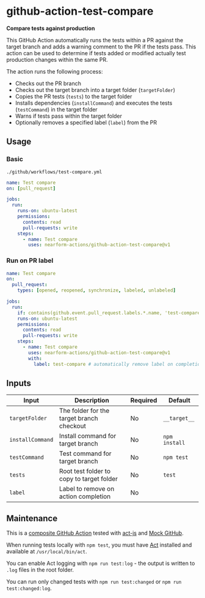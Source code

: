 # github-action-test-compare

**Compare tests against production**

This GitHub Action automatically runs the tests within a PR against the target branch and adds a warning comment to the PR if the tests pass. This action can be used to determine if tests added or modified actually test production changes within the same PR.

The action runs the following process:

- Checks out the PR branch
- Checks out the target branch into a target folder (`targetFolder`)
- Copies the PR tests (`tests`) to the target folder
- Installs dependencies (`installCommand`) and executes the tests (`testCommand`) in the target folder
- Warns if tests pass within the target folder
- Optionally removes a specified label (`label`) from the PR

## Usage

### Basic

`./github/workflows/test-compare.yml`

```yml
name: Test compare
on: [pull_request]

jobs:
  run:
    runs-on: ubuntu-latest
    permissions:
      contents: read
      pull-requests: write
    steps:
      - name: Test compare
        uses: nearform-actions/github-action-test-compare@v1
```

### Run on PR label

```yml
name: Test compare
on:
  pull_request:
    types: [opened, reopened, synchronize, labeled, unlabeled]

jobs:
  run:
    if: contains(github.event.pull_request.labels.*.name, 'test-compare')
    runs-on: ubuntu-latest
    permissions:
      contents: read
      pull-requests: write
    steps:
      - name: Test compare
        uses: nearform-actions/github-action-test-compare@v1
        with:
          label: test-compare # automatically remove label on completion
```

## Inputs

| Input            | Description                               | Required | Default       |
| ---------------- | ----------------------------------------- | -------- | ------------- |
| `targetFolder`   | The folder for the target branch checkout | No       | `__target__`  |
| `installCommand` | Install command for target branch         | No       | `npm install` |
| `testCommand`    | Test command for target branch            | No       | `npm test`    |
| `tests`          | Root test folder to copy to target folder | No       | `test`        |
| `label`          | Label to remove on action completion      | No       |               |

## Maintenance

This is a [composite GitHub Action](https://docs.github.com/en/actions/creating-actions/creating-a-composite-action) tested with [act-js](https://github.com/kiegroup/act-js) and [Mock GitHub](https://github.com/kiegroup/mock-github).

When running tests locally with `npm test`, you must have [Act](https://github.com/nektos/act) installed and available at `/usr/local/bin/act`.

You can enable Act logging with `npm run test:log` - the output is written to `.log` files in the root folder.

You can run only changed tests with `npm run test:changed` or `npm run test:changed:log`.

